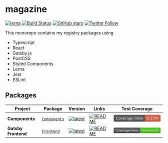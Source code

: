 # magazine

[![lerna](https://img.shields.io/badge/maintained%20with-lerna-cc00ff.svg)](https://lerna.js.org/)
[![Build Status](https://travis-ci.com/alterviewxyz/magazine.svg?branch=master)](https://travis-ci.com/alterviewxyz/magazine)
[![GitHub stars](https://img.shields.io/github/stars/alterviewxyz/magazine)](https://github.com/alterviewxyz/magazine)
[![Twitter Follow](https://img.shields.io/twitter/follow/alterviewxyz?style=social)](https://twitter.com/alterviewxyz)

This monorepo contains my registry packages using

- Typescript
- React
- Gatsby.js
- PostCSS
- Styled Components
- Lerna
- Jest
- ESLint

## Packages

| Project             | Package                                                         | Version                                                                                                                     | Links                                                                                                       | Test Coverage                                             |
| ------------------- | --------------------------------------------------------------- | --------------------------------------------------------------------------------------------------------------------------- | ----------------------------------------------------------------------------------------------------------- | --------------------------------------------------------- |
| **Components**      | [`Components`](https://npmjs.com/package/@alterview/components) | [![latest](https://img.shields.io/npm/v/@alterview/components/latest.svg)](https://npmjs.com/package/@alterview/components) | [![README](https://img.shields.io/badge/README--@alterview/components.svg)](/packages/components/README.md) | ![Covrage](/packages/components/coverage/badge-lines.svg) |
| **Gatsby Frontend** | [`Frontend`](https://npmjs.com/package/@alterview/frontend)     | [![latest](https://img.shields.io/npm/v/@alterview/frontend/latest.svg)](https://npmjs.com/package/@alterview/components)   | [![README](https://img.shields.io/badge/README--@alterview/frontend.svg)](/packages/components/README.md)   | ![Coverage](/packages/frontend/coverage/badge-lines.svg)  |
